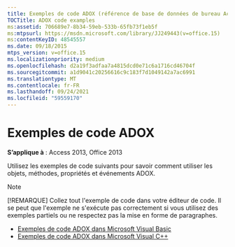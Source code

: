 ```yaml
---
title: Exemples de code ADOX (référence de base de données de bureau Access)
TOCTitle: ADOX code examples
ms:assetid: 706689e7-8b34-59eb-533b-65fb73f1eb5f
ms:mtpsurl: https://msdn.microsoft.com/library/JJ249443(v=office.15)
ms:contentKeyID: 48545557
ms.date: 09/18/2015
mtps_version: v=office.15
ms.localizationpriority: medium
ms.openlocfilehash: d2a19f3adfaa7a4815dcd0e71c6a1716cd46704f
ms.sourcegitcommit: a1d9041c20256616c9c183f7d1049142a7ac6991
ms.translationtype: MT
ms.contentlocale: fr-FR
ms.lasthandoff: 09/24/2021
ms.locfileid: "59559170"
---
```

# <a name="adox-code-examples"></a>Exemples de code ADOX

**S’applique à** : Access 2013, Office 2013

Utilisez les exemples de code suivants pour savoir comment utiliser les objets, méthodes, propriétés et événements ADOX.

> [!NOTE]
> [!REMARQUE] Collez tout l'exemple de code dans votre éditeur de code. Il se peut que l'exemple ne s'exécute pas correctement si vous utilisez des exemples partiels ou ne respectez pas la mise en forme de paragraphes.

- [Exemples de code ADOX dans Microsoft Visual Basic](adox-code-examples-in-microsoft-visual-basic.md)
- [Exemples de code ADOX dans Microsoft Visual C++](adox-code-examples-in-microsoft-visual-c.md)

